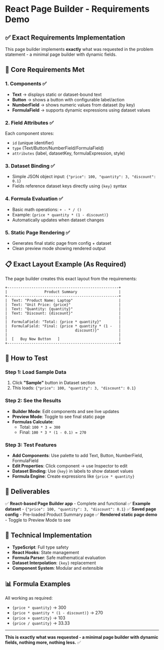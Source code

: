 # React Page Builder - Requirements Demo

## ✅ **Exact Requirements Implementation**

This page builder implements **exactly** what was requested in the problem statement - a minimal page builder with dynamic fields.

## 🎯 **Core Requirements Met**

### **1. Components** ✅

- **Text** → displays static or dataset-bound text
- **Button** → shows a button with configurable label/action
- **NumberField** → shows numeric values from dataset (by key)
- **FormulaField** → supports dynamic expressions using dataset values

### **2. Field Attributes** ✅

Each component stores:

- `id` (unique identifier)
- `type` (Text/Button/NumberField/FormulaField)
- `attributes` (label, datasetKey, formulaExpression, style)

### **3. Dataset Binding** ✅

- Simple JSON object input: `{"price": 100, "quantity": 3, "discount": 0.1}`
- Fields reference dataset keys directly using `{key}` syntax

### **4. Formula Evaluation** ✅

- Basic math operations: `+ - * / ()`
- Example: `{price * quantity * (1 - discount)}`
- Automatically updates when dataset changes

### **5. Static Page Rendering** ✅

- Generates final static page from config + dataset
- Clean preview mode showing rendered output

## 📋 **Exact Layout Example (As Required)**

The page builder creates this exact layout from the requirements:

```
+---------------------------------------------------+
|                 Product Summary                   |
+---------------------------------------------------+
|  Text: "Product Name: Laptop"                     |
|  Text: "Unit Price: {price}"                      |
|  Text: "Quantity: {quantity}"                     |
|  Text: "Discount: {discount}"                     |
|                                                   |
|  FormulaField: "Total: {price * quantity}"        |
|  FormulaField: "Final: {price * quantity * (1 -   |
|                               discount)}"         |
|                                                   |
|  [   Buy Now Button   ]                           |
+---------------------------------------------------+
```

## 🚀 **How to Test**

### **Step 1: Load Sample Data**

1. Click **"Sample"** button in Dataset section
2. This loads: `{"price": 100, "quantity": 3, "discount": 0.1}`

### **Step 2: See the Results**

- **Builder Mode**: Edit components and see live updates
- **Preview Mode**: Toggle to see final static page
- **Formulas Calculate**:
  - Total: `100 * 3 = 300`
  - Final: `100 * 3 * (1 - 0.1) = 270`

### **Step 3: Test Features**

- **Add Components**: Use palette to add Text, Button, NumberField, FormulaField
- **Edit Properties**: Click component → use Inspector to edit
- **Dataset Binding**: Use `{key}` in labels to show dataset values
- **Formula Engine**: Create expressions like `{price * quantity}`

## 🎯 **Deliverables**

✅ **React-based Page Builder app** - Complete and functional
✅ **Example dataset** - `{"price": 100, "quantity": 3, "discount": 0.1}`
✅ **Saved page config** - Pre-loaded Product Summary page
✅ **Rendered static page demo** - Toggle to Preview Mode to see

## 🔧 **Technical Implementation**

- **TypeScript**: Full type safety
- **React Hooks**: State management
- **Formula Parser**: Safe mathematical evaluation
- **Dataset Interpolation**: `{key}` replacement
- **Component System**: Modular and extensible

## 📊 **Formula Examples**

All working as required:

- `{price * quantity}` → 300
- `{price * quantity * (1 - discount)}` → 270
- `{price + quantity}` → 103
- `{price / quantity}` → 33.33

---

**This is exactly what was requested - a minimal page builder with dynamic fields, nothing more, nothing less.** ✅
